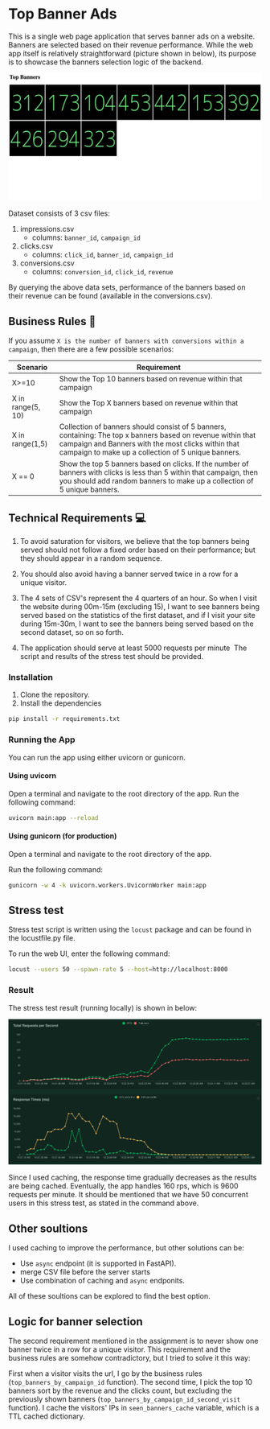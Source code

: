 # Top Banner Ads

This is a single web page application that serves banner ads on a website. Banners are selected based on their revenue performance. While the web app itself is relatively straightforward (picture shown in below), its purpose is to showcase the banners selection logic of the backend.

![banners web app](images/banners.png)

Dataset consists of 3 csv files:

1. impressions.csv
    - columns: `banner_id`, `campaign_id`
2. clicks.csv
    - columns: `click_id`, `banner_id`, `campaign_id`
3. conversions.csv
    - columns: `conversion_id`, `click_id`, `revenue`

By querying the above data sets, performance of the banners based on their revenue can be found (available in the conversions.csv).

##  Business Rules :briefcase:

If you assume `X is the number of banners with conversions within a campaign`, then there are a few possible scenarios:

| Scenario      | Requirement |
| ------------- |-------------|
| X>=10         | Show the Top 10 banners based on revenue within that campaign |
| X in range(5, 10)      | Show the Top X banners based on revenue within that campaign      |
| X in range(1,5) | Collection of banners should consist of 5 banners, containing: The top x banners based on revenue within that campaign and Banners with the most clicks within that campaign to make up a collection of 5 unique banners.      |
| X == 0 | Show the top ­5 banners based on clicks. If the number of banners with clicks is less than 5 within that campaign, then you should add random banners to make up a collection of 5 unique banners. |

## Technical Requirements :computer:

1. To avoid saturation for visitors, we believe that the top banners being served should not follow a fixed order based on their performance; but they should appear in a random sequence.

2. You should also avoid having a banner served twice in a row for a unique visitor.

3. The 4 sets of CSV's represent the 4 quarters of an hour. So when I visit the website during 00m­-15m (excluding 15), I want to see banners being served based on the statistics of the first dataset, and if I visit your site during 15m-­30m, I want to see the banners being served based on the second dataset, so on so forth.

4. The application should serve at least 5000 requests per minute ­ The script and results of the stress­ test should be provided.

### Installation

1. Clone the repository.
2. Install the dependencies
```sh
pip install -r requirements.txt
```

### Running the App

You can run the app using either uvicorn or gunicorn.

#### Using uvicorn

Open a terminal and navigate to the root directory of the app. Run the following command: 

```sh
uvicorn main:app --reload
```

#### Using gunicorn (for production)

Open a terminal and navigate to the root directory of the app.

Run the following command:
```sh
gunicorn -w 4 -k uvicorn.workers.UvicornWorker main:app
```

## Stress test

Stress test script is written using the `locust` package and can be found in the locustfile.py file.

To run the web UI, enter the following command:

```sh
locust --users 50 --spawn-rate 5 --host=http://localhost:8000
```

### Result

The stress test result (running locally) is shown in below:

![Stress test result](stress_test/stress_result.png "Stress test result")

Since I used caching, the response time gradually decreases as the results are being cached. Eventually, the app handles 160 rps, which is 9600 requests per minute. It should be mentioned that we have 50 concurrent users in this stress test, as stated in the command above.

## Other soultions

I used caching to improve the performance, but other solutions can be:

* Use `async` endpoint (it is supported in FastAPI).
* merge CSV file before the server starts
* Use combination of caching and `async` endponits.

All of these soultions can be explored to find the best option.

## Logic for banner selection

The second requirement mentioned in the assignment is to never show one banner twice in a row for a unique visitor. This requirement and the business rules are somehow contradictory, but I tried to solve it this way:

First when a visitor visits the url, I go by the business rules (`top_banners_by_campaign_id` function). The second time, I pick the top 10 banners sort by the revenue and the clicks count, but excluding the previously shown banners (`top_banners_by_campaign_id_second_visit` function). I cache the visitors' IPs in `seen_banners_cache` variable, which is a TTL cached dictionary.